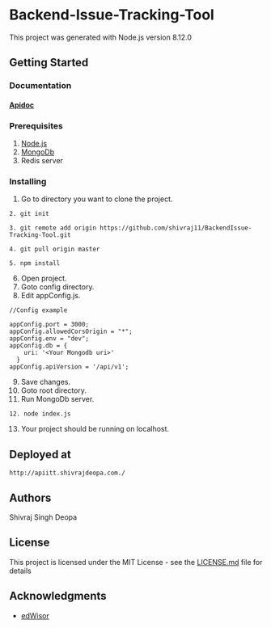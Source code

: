 # Backend-Issue-Tracking-Tool
This project was generated with Node.js version 8.12.0

## Getting Started
### Documentation
#### [Apidoc](http://apidocs-itt.shivrajdeopa.com/)       

### Prerequisites

1. [Node.js](https://nodejs.org/en/download/)
2. [MongoDb](https://www.mongodb.com/download-center?jmp=nav#community)
3. Redis server


### Installing

1. Go to directory you want to clone the project.
```
2. git init
```
```
3. git remote add origin https://github.com/shivraj11/BackendIssue-Tracking-Tool.git
```
```
4. git pull origin master
```
```
5. npm install
```
6. Open project.
7. Goto config directory. 
8. Edit appConfig.js.

```
//Config example

appConfig.port = 3000;
appConfig.allowedCorsOrigin = "*";
appConfig.env = "dev";
appConfig.db = {
    uri: '<Your Mongodb uri>'
  }
appConfig.apiVersion = '/api/v1';

```
9. Save changes.
10. Goto root directory.
11. Run MongoDb server.

```
12. node index.js
```
13. Your project should be running on localhost.


## Deployed at

`http://apiitt.shivrajdeopa.com./`

## Authors

Shivraj Singh Deopa

## License

This project is licensed under the MIT License - see the [LICENSE.md](LICENSE.md) file for details

## Acknowledgments

* [edWisor](https://edwisor.com/)



